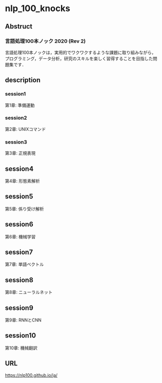 # nlp_100_knocks

## Abstruct
### 言語処理100本ノック 2020 (Rev 2)
言語処理100本ノックは，実用的でワクワクするような課題に取り組みながら，プログラミング，データ分析，研究のスキルを楽しく習得することを目指した問題集です．

## description

### session1
第1章: 準備運動
### session2
第2章: UNIXコマンド
### session3
第3章: 正規表現
## session4
第4章: 形態素解析
## session5
第5章: 係り受け解析
## session6
第6章: 機械学習
## session7
第7章: 単語ベクトル
## session8
第8章: ニューラルネット
## session9
第9章: RNNとCNN
## session10
第10章: 機械翻訳
## URL
https://nlp100.github.io/ja/
